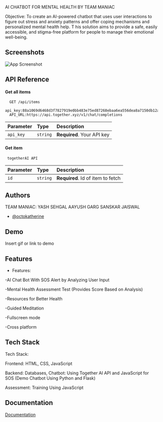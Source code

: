 
AI CHATBOT FOR MENTAL HEALTH BY TEAM MANIAC

Objective:
To create an AI-powered chatbot that uses user
interactions to figure out stress and anxiety patterns
and offer coping mechanisms and personalized mental
health help. T his solution aims to provide a safe, easily
accessible, and stigma-free platform for people to
manage their emotional well-being.





## Screenshots

<!-- OUR CHATBOT : HEAVEN -->
![App Screenshot](https://via.placeholder.com/468x300?text=App+Screenshot+Here)

<!-- SMART JOURNAL -->


## API Reference

#### Get all items

```http
  GET /api/items
  api_key:88a1069d6468d3f7827919e0bb483e75ed87268ebaa6ea556dea8a7150db12a1
  API_URL:https://api.together.xyz/v1/chat/completions
```

| Parameter | Type     | Description                |
| :-------- | :------- | :------------------------- |
| `api_key` | `string` | **Required**. Your API key |

#### Get item

```http
 togetherAI API
```

| Parameter | Type     | Description                       |
| :-------- | :------- | :-------------------------------- |
| `id`      | `string` | **Required**. Id of item to fetch |





## Authors
TEAM MANIAC:
YASH SEHGAL
AAYUSH GARG
SANSKAR JAISWAL
- [@octokatherine](https://www.github.com/octokatherine)


## Demo

Insert gif or link to demo


## Features

- Features:

-AI Chat Bot With SOS Alert by Analyzing User Input

-Mental Health Assessment Test (Provides Score   Based on Analysis)

-Resources for Better Health

-Guided Meditation

-Fullscreen mode

-Cross platform



## Tech Stack

Tech Stack:

Frontend: HTML, CSS, JavaScript

Backend: Databases, Chatbot: Using Together AI API and JavaScript for SOS (Demo Chatbot Using Python and Flask)

Assessment: Training Using JavaScript
## Documentation

[Documentation](https://linktodocumentation)

